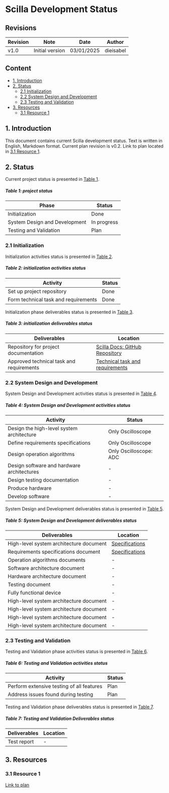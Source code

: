 # Scilla Development Status

## Revisions

| Revision | Note | Date | Author |
| - | - | - | - |
| v1.0 | Initial version | 03/01/2025 | dieisabel |

## Content

- [1. Introduction](#1-introduction)
- [2. Status](#2-status)
    - [2.1 Initialization](#21-initialization)
    - [2.2 System Design and Development](#22-system-design-and-development)
    - [2.3 Testing and Validation](#23-testing-and-validation)
- [3. Resources](#3-resources)
    - [3.1 Resource 1](#31-resource-1)

## 1. Introduction

This document contains current Scilla development status. Text is written in English, Markdown format. Current plan revision is v0.2. Link to plan located in [3.1 Resource 1](#31-resource-1).

## 2. Status

Current project status is presented in [Table 1](#table-1-project-status).

##### Table 1: project status

| Phase | Status |
| - | - |
| Initialization | Done |
| System Design and Development | In progress |
| Testing and Validation | Plan |

### 2.1 Initialization

Initialization activities status is presented in [Table 2](#table-2-initialization-activities-status).

##### Table 2: initialization activities status

| Activity | Status |
| - | - |
| Set up project repository | Done |
| Form technical task and requirements | Done |

Initialization phase deliverables status is presented in [Table 3](#table-3-initialization-deliverables-status).

##### Table 3: initialization deliverables status

| Deliverables | Location |
| - | - |
| Repository for project documentation | [Scilla Docs: GitHub Repository](https://github.com/dieisabel/scilla-docs) |
| Approved technical task and requirements | [Technical task and requirements](test_task.md) |

### 2.2 System Design and Development

System Design and Development activities status is presented in [Table 4](#table-4-system-design-and-development-activities-status).

##### Table 4: System Design and Development activities status

| Activity | Status |
| - | - |
| Design the high-level system architecture | Only Oscilloscope |
| Define requirements specifications | Only Oscilloscope |
| Design operation algorithms | Only Oscilloscope: ADC |
| Design software and hardware architectures | - |
| Design testing documentation | - |
| Produce hardware | - |
| Develop software | - |

System Design and Development deliverables status is presented in [Table 5](#table-5-system-design-and-development-deliverables-status).

##### Table 5: System Design and Development deliverables status

| Deliverables | Location |
| - | - |
| High-level system architecture document | [Specifications](../technical_docs/specifications.md) |
| Requirements specifications document | [Specifications](../technical_docs/specifications.md) |
| Operation algorithms documents | - |
| Software architecture document | - |
| Hardware architecture document | - |
| Testing document | - |
| Fully functional device | - |
| High-level system architecture document | - |
| High-level system architecture document | - |
| High-level system architecture document | - |
| High-level system architecture document | - |

### 2.3 Testing and Validation

Testing and Validation phase activities status is presented in [Table 6](#table-6-testing-and-validation-activities-status).

##### Table 6: Testing and Validation activities status

| Activity | Status |
| - | - |
| Perform extensive testing of all features | Plan |
| Address issues found during testing | Plan |

Testing and Validation phase deliverables status is presented in [Table 7](#table-7-testing-and-validation-deliverables-status).

##### Table 7: Testing and Validation Deliverables status

| Deliverables | Location |
| - | - |
| Test report | - |

## 3. Resources

### 3.1 Resource 1

[Link to plan](plan.md)
